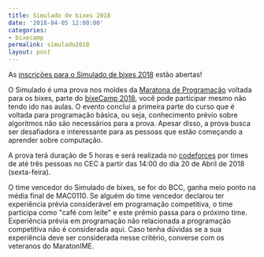 ```yaml
---
title: Simulado de bixes 2018
date: '2018-04-05 12:00:00'
categories:
- bixecamp
permalink: simulado2018
layout: post
---
```


As [inscrições para o Simulado de bixes 2018](https://goo.gl/forms/fL4fpFUbqq0hxxu72) estão abertas!

O Simulado é uma prova nos moldes da [Maratona de Programação](http://maratona.ime.usp.br/) voltada para os bixes, parte do [bixeCamp 2018](http://localhost:4000/~maratona/bixecamp2018), você pode participar mesmo não tendo ido nas aulas. O evento concluí a primeira parte do curso que é voltada para programação básica, ou seja, conhecimento prévio sobre algoritmos não são necessários para a prova. Apesar disso, a prova busca ser desafiadora e interessante para as pessoas que estão começando a aprender sobre computação.

A prova terá duração de 5 horas e será realizada no [codeforces](http://codeforces.com) por times de até três pessoas no CEC à partir das 14:00 do dia 20 de Abril de 2018 (sexta-feira).

O time vencedor do Simulado de bixes, se for do BCC, ganha meio ponto na média final de MAC0110. Se alguém do time vencedor declarou ter experiência prévia considerável em programação competitiva, o time participa como "café com leite" e este prêmio passa para o próximo time. Experiência prévia em programação não relacionada a programação competitiva não é considerada aqui. Caso tenha dúvidas se a sua experiência deve ser considerada nesse critério, converse com os veteranos do MaratonIME.
